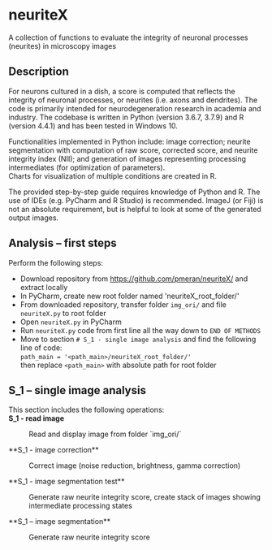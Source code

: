 # neuriteX
A collection of functions to evaluate the integrity of neuronal processes (neurites) in microscopy images

## Description
For neurons cultured in a dish, a score is computed that reflects the integrity of neuronal processes, or neurites (i.e. axons and dendrites). The code is primarily intended for neurodegeneration research in academia and industry. The codebase is written in Python (version 3.6.7, 3.7.9) and R (version 4.4.1) and has been tested in Windows 10.

Functionalities implemented in Python include: image correction; neurite segmentation with computation of raw score, corrected score, and neurite integrity index (NII); and generation of images representing processing intermediates (for optimization of parameters).  
Charts for visualization of multiple conditions are created in R.

The provided step-by-step guide requires knowledge of Python and R. The use of IDEs (e.g. PyCharm and R Studio) is recommended.  ImageJ (or Fiji) is not an absolute requirement, but is helpful to look at some of the generated output images.


## Analysis – first steps

Perform the following steps:

-	Download repository from https://github.com/pmeran/neuriteX/ and extract locally
-	In PyCharm, create new root folder named 'neuriteX_root_folder/'
-	From downloaded repository, transfer folder `img_ori/` and file `neuriteX.py` to root folder
-	Open `neuriteX.py` in PyCharm
-	Run `neuriteX.py` code from first line all the way down to `END OF METHODS`
-	Move to section `# S_1 - single image analysis` and find the following line of code:<br />
  `path_main = '<path_main>/neuriteX_root_folder/'`<br />
  then replace `<path_main>` with absolute path for root folder<br />

## S_1 – single image analysis

This section includes the following operations:<br />
**S_1 - read image**<br />
<dl>
  <dd>Read and display image from folder `img_ori/`</dd>
</dl>
**S_1 - image correction**<br />
<dl>
  <dd>Correct image (noise reduction, brightness, gamma correction)</dd>
</dl>          
**S_1 - image segmentation test**<br />
<dl>
  <dd>Generate raw neurite integrity score, create stack of images showing intermediate processing states</dd>
</dl>  
**S_1 – image segmentation**<br />
<dl>
  <dd>Generate raw neurite integrity score</dd>
</dl> 
          






